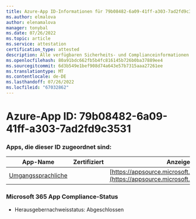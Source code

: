```yaml
---
title: Azure-App ID-Informationen für 79b08482-6a09-41ff-a303-7ad2fd9c3531
ms.author: elmalova
author: elenamalova
manager: tonybal
ms.date: 07/26/2022
ms.topic: article
ms.service: attestation
certification_type: attested
description: Alle verfügbaren Sicherheits- und Complianceinformationen für 79b08482-6a09-41ff-a303-7ad2fd9c3531.
ms.openlocfilehash: 80a91bdc662fb5b4fc816145b726b0ba37889ee4
ms.sourcegitcommit: 6d3b549e1bef908d74a643e57b7315aaa27261ee
ms.translationtype: MT
ms.contentlocale: de-DE
ms.lasthandoff: 07/26/2022
ms.locfileid: "67032862"
---
```

# <a name="azure-app-id-79b08482-6a09-41ff-a303-7ad2fd9c3531"></a>Azure-App ID: 79b08482-6a09-41ff-a303-7ad2fd9c3531


### <a name="apps-associated-with-this-id"></a>Apps, die dieser ID zugeordnet sind:
| **App-Name** | **Zertifiziert** | **Anzeigen in AppSource** |
|--------------|---------------|-----------------------|
| [Umgangssprachliche](../forward/WA200004395.md) |  | [https://appsource.microsoft.com/product/office/WA200004395](https://appsource.microsoft.com/product/office/WA200004395) |

### <a name="microsoft-365-app-compliance-status"></a>Microsoft 365 App Compliance-Status
- Herausgebernachweisstatus: Abgeschlossen

